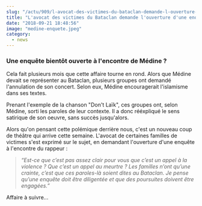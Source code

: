 ```yaml
--- 
slug: "/actu/909/l-avocat-des-victimes-du-bataclan-demande-l-ouverture-d-une-enquete-sur-medine"
title: "L'avocat des victimes du Bataclan demande l'ouverture d'une enquête sur Médine"
date: "2018-09-21 18:48:56"
image: "medine-enquete.jpeg"
category:
  - news
---
```

<h3><strong>Une enquête bientôt ouverte à l'encontre de Médine ?</strong></h3>

<p>Cela fait plusieurs mois que cette affaire tourne en rond. Alors que Médine devait se représenter au Bataclan, plusieurs groupes ont demandé l'annulation de son concert. Selon eux, Médine encouragerait l'islamisme dans ses textes.</p>

<p>Prenant l'exemple de la chanson "Don't Laïk", ces groupes ont, selon Médine, sorti les paroles de leur contexte. Il a donc rééxpliqué le sens satirique de son oeuvre, sans succès jusqu'alors.</p>

<p>Alors qu'on pensant cette polémique derrière nous, c'est un nouveau coup de théâtre qui arrive cette semaine. L'avocat de certaines familles de victimes s'est exprimé sur le sujet, en demandant l'ouverture d'une enquête à l'encontre du rappeur :</p>

<blockquote>
<p><em>“Est-ce que c’est pas assez clair pour vous que c’est un appel à la violence ? Que c’est un appel au meurtre ? Les familles n’ont qu’une crainte, c’est que ces paroles-là soient dites au Bataclan. Je pense qu’une enquête doit être diligentée et que des poursuites doivent être engagées.”</em></p>
</blockquote>

<p>Affaire à suivre...</p>